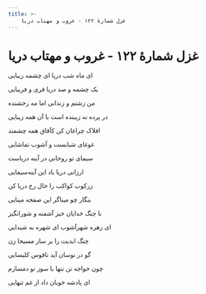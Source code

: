 ```yaml
---
title: >-
    غزل شمارهٔ ۱۲۲ - غروب و مهتاب دریا
---
```

# غزل شمارهٔ ۱۲۲ - غروب و مهتاب دریا

<div class="b" id="bn1"><div class="m1"><p>ای ماه شب دریا ای چشمه زیبایی</p></div>
<div class="m2"><p>یک چشمه و صد دریا فری و فریبایی</p></div></div>
<div class="b" id="bn2"><div class="m1"><p>من زشتم و زندانی اما مه رخشنده</p></div>
<div class="m2"><p>در پرده نه زیبنده است با آن همه زیبایی</p></div></div>
<div class="b" id="bn3"><div class="m1"><p>افلاک چراغان کن کآفاق همه چشمند</p></div>
<div class="m2"><p>غوغای شبابست و آشوب تماشایی</p></div></div>
<div class="b" id="bn4"><div class="m1"><p>سیمای تو روحانی در آینه دریاست</p></div>
<div class="m2"><p>ارزانی دریا باد این آینه‌سیمایی</p></div></div>
<div class="b" id="bn5"><div class="m1"><p>زرکوب کواکب را خال رخ دریا کن</p></div>
<div class="m2"><p>بنگار چو میناگر این صفحه مینایی</p></div></div>
<div class="b" id="bn6"><div class="m1"><p>با چنگ خدایان خیز آشفته و شورانگیز</p></div>
<div class="m2"><p>ای زهره شهرآشوب ای شهره به شیدایی</p></div></div>
<div class="b" id="bn7"><div class="m1"><p>چنگ ابدیت را بر ساز مسیحا زن</p></div>
<div class="m2"><p>گو در نوسان آید ناقوس کلیسایی</p></div></div>
<div class="b" id="bn8"><div class="m1"><p>چون خواجه تن تنها با سوز تو دمسازم</p></div>
<div class="m2"><p>ای پادشه خوبان داد از غم تنهایی</p></div></div>
